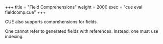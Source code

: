 +++
title = "Field Comprehensions"
weight = 2000
exec = "cue eval fieldcomp.cue"
+++

CUE also supports comprehensions for fields.

One cannot refer to generated fields with references.
Instead, one must use indexing.

